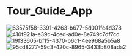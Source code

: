 # Tour_Guide_App
![63575f58-3391-4263-b677-5d001fc4d378](https://user-images.githubusercontent.com/47485482/87270153-ee721000-c4ec-11ea-85da-8c62471435b2.jpg)  ![410f921a-e39c-4ced-ad0e-8e749c7df7cd](https://user-images.githubusercontent.com/47485482/87270151-edd97980-c4ec-11ea-883b-8ed88d54a018.jpg)    ![19f33605-bf15-4370-b6c1-4ee968a5b5a8](https://user-images.githubusercontent.com/47485482/87270147-eade8900-c4ec-11ea-84db-5edf40998f52.jpg)
![95cd8277-59c3-420c-8965-3433b808ada2](https://user-images.githubusercontent.com/47485482/87270150-ed40e300-c4ec-11ea-8005-a8ad92b15931.jpg)



